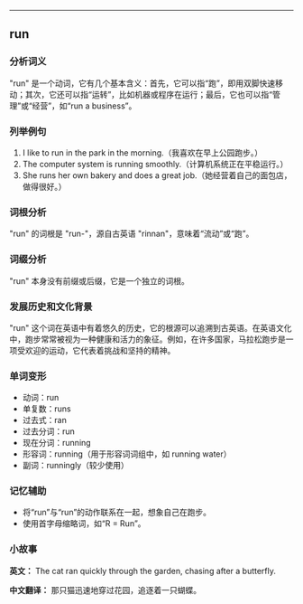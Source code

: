 
---------------
## run
### 分析词义
"run" 是一个动词，它有几个基本含义：首先，它可以指“跑”，即用双脚快速移动；其次，它还可以指“运转”，比如机器或程序在运行；最后，它也可以指“管理”或“经营”，如“run a business”。

### 列举例句
1. I like to run in the park in the morning.（我喜欢在早上公园跑步。）
2. The computer system is running smoothly.（计算机系统正在平稳运行。）
3. She runs her own bakery and does a great job.（她经营着自己的面包店，做得很好。）

### 词根分析
"run" 的词根是 "run-"，源自古英语 "rinnan"，意味着“流动”或“跑”。

### 词缀分析
"run" 本身没有前缀或后缀，它是一个独立的词根。

### 发展历史和文化背景
"run" 这个词在英语中有着悠久的历史，它的根源可以追溯到古英语。在英语文化中，跑步常常被视为一种健康和活力的象征。例如，在许多国家，马拉松跑步是一项受欢迎的运动，它代表着挑战和坚持的精神。

### 单词变形
- 动词：run
- 单复数：runs
- 过去式：ran
- 过去分词：run
- 现在分词：running
- 形容词：running（用于形容词词组中，如 running water）
- 副词：runningly（较少使用）

### 记忆辅助
- 将“run”与“run”的动作联系在一起，想象自己在跑步。
- 使用首字母缩略词，如“R = Run”。

### 小故事
**英文：** 
The cat ran quickly through the garden, chasing after a butterfly. 

**中文翻译：**
那只猫迅速地穿过花园，追逐着一只蝴蝶。

